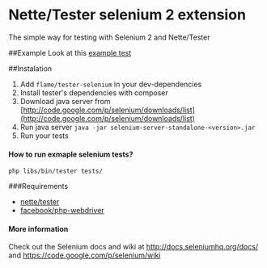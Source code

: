 Nette/Tester selenium 2 extension
===============

The simple way for testing with Selenium 2 and Nette/Tester

##Example
Look at this [example test](https://github.com/flame-org/Tester-Selenium/blob/master/tests/ExampleTest.phpt)

##Instalation
1. Add `flame/tester-selenium` in your dev-dependencies
2. Install tester's dependencies with composer
3. Download java server from [http://code.google.com/p/selenium/downloads/list](http://code.google.com/p/selenium/downloads/list)
4. Run java server
	`java -jar selenium-server-standalone-<version>.jar`
5. Run your tests

#### How to run exmaple selenium tests?
`php libs/bin/tester tests/`

###Requirements
* [nette/tester](https://github.com/nette/tester)
* [facebook/php-webdriver](https://github.com/facebook/php-webdriver)

#### More information

Check out the Selenium docs and wiki at http://docs.seleniumhq.org/docs/ and https://code.google.com/p/selenium/wiki
